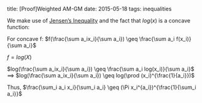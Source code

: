 title: [Proof]Weighted AM-GM
date: 2015-05-18
tags: inequalities


We make use of [Jensen’s Inequality](http://en.wikipedia.org/wiki/Jensen%27s_inequality)
and the fact that $log(x)$ is a concave function:

For concave f:
$f(\frac{\sum a_ix_i}{\sum a_i}) \geq \frac{\sum a_i f(x_i)}{\sum a_i}$

$f=log(X)$

$log(\frac{\sum a_ix_i}{\sum a_i}) \geq \frac{\sum a_i log(x_i)}{\sum a_i}$
$\implies$ 
$log(\frac{\sum a_ix_i}{\sum a_i}) \geq log(\prod (x_i)^{\frac{1}{a_i}})$


Thus,
 $\frac{\sum_i a_i x_i}{\sum_i a_i}  \geq (\Pi x_i^{a_i})^{\frac{1}{\sum_i a_i}}$

